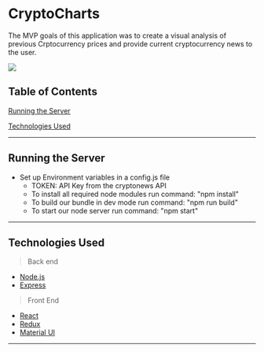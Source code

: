 # CryptoCharts

The MVP goals of this application was to create a visual analysis of previous Crptocurrency prices and provide current cryptocurrency news to the user.

![](READMEGIF/cryptoCharts.gif)


## Table of Contents
[Running the Server](#running-the-server)

[Technologies Used](#technologies-used)

---


## Running the Server
- Set up Environment variables in a config.js file
  - TOKEN: API Key from the cryptonews API
  - To install all required node modules run command: "npm install"
  - To build our bundle in dev mode run command: "npm run build"
  - To start our node server run command: "npm start"
---

## Technologies Used
> Back end
- [Node.js](https://nodejs.org/en/)
- [Express](http://expressjs.com/)

> Front End
- [React](https://reactjs.org/)
- [Redux](https://react-redux.js.org/)
- [Material UI](https://material-ui.com/)
---
